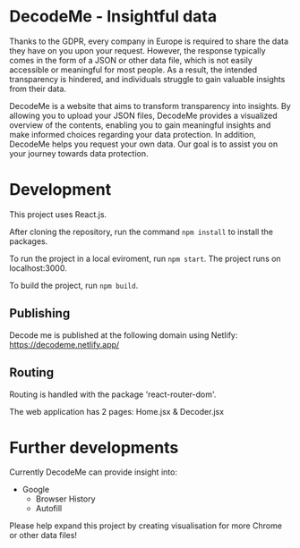 # DecodeMe - Insightful data

Thanks to the GDPR, every company in Europe is required to share the data they have on you upon your request. However, the response typically comes in the form of a JSON or other data file, which is not easily accessible or meaningful for most people. As a result, the intended transparency is hindered, and individuals struggle to gain valuable insights from their data.

DecodeMe is a website that aims to transform transparency into insights. By allowing you to upload your JSON files, DecodeMe provides a visualized overview of the contents, enabling you to gain meaningful insights and make informed choices regarding your data protection. In addition, DecodeMe helps you request your own data. Our goal is to assist you on your journey towards data protection.

# Development
This project uses React.js. 

After cloning the repository, run the command ```npm install``` to install the packages.

To run the project in a local eviroment, run ```npm start```. The project runs on localhost:3000.

To build the project, run ```npm build```.

## Publishing
Decode me is published at the following domain using Netlify: https://decodeme.netlify.app/

## Routing
Routing is handled with the package 'react-router-dom'.

The web application has 2 pages: Home.jsx & Decoder.jsx

# Further developments
Currently DecodeMe can provide insight into:
- Google
  - Browser History
  - Autofill

Please help expand this project by creating visualisation for more Chrome or other data files!
